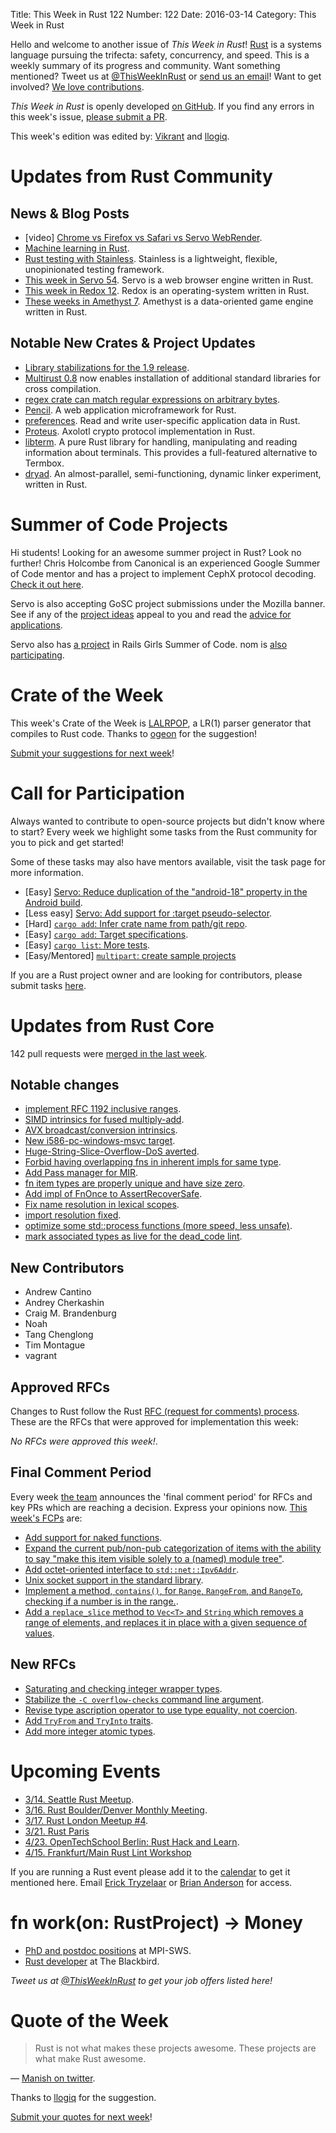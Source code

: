 Title: This Week in Rust 122
Number: 122
Date: 2016-03-14
Category: This Week in Rust

Hello and welcome to another issue of *This Week in Rust*!
[Rust](http://rust-lang.org) is a systems language pursuing the trifecta:
safety, concurrency, and speed. This is a weekly summary of its progress and
community. Want something mentioned? Tweet us at [@ThisWeekInRust](https://twitter.com/ThisWeekInRust) or [send us an
email](mailto:corey@octayn.net?subject=This%20Week%20in%20Rust%20Suggestion)!
Want to get involved? [We love
contributions](https://github.com/rust-lang/rust/blob/master/CONTRIBUTING.md).

*This Week in Rust* is openly developed [on GitHub](https://github.com/cmr/this-week-in-rust).
If you find any errors in this week's issue, [please submit a PR](https://github.com/cmr/this-week-in-rust/pulls).

This week's edition was edited by: [Vikrant](https://github.com/nasa42) and [llogiq](https://github.com/llogiq).

# Updates from Rust Community

## News & Blog Posts

* [video] [Chrome vs Firefox vs Safari vs Servo WebRender](https://youtu.be/u0hYIRQRiws).
* [Machine learning in Rust](https://athemathmo.github.io/2016/03/07/rusty-machine.html).
* [Rust testing with Stainless](http://bettong.net/2016/03/09/rust-testing-with-stainless/). Stainless is a lightweight, flexible, unopinionated testing framework.
* [This week in Servo 54](http://blog.servo.org/2016/03/07/twis-54/). Servo is a web browser engine written in Rust.
* [This week in Redox 12](http://www.redox-os.org/news/this-week-in-redox-12/). Redox is an operating-system written in Rust.
* [These weeks in Amethyst 7](http://blog.amethyst.rs/2016/03/13/twia-7/). Amethyst is a data-oriented game engine written in Rust.

## Notable New Crates & Project Updates

* [Library stabilizations for the 1.9 release](https://internals.rust-lang.org/t/library-stabilizations-for-the-1-9-release/3236).
* [Multirust 0.8](https://users.rust-lang.org/t/multirust-0-8-with-cross-std-installation/4901) now enables installation of additional standard libraries for cross compilation.
* [regex crate can match regular expressions on arbitrary bytes](https://doc.rust-lang.org/regex/regex/bytes/index.html).
* [Pencil](https://fengsp.github.io/blog/2016/3/introducing-pencil/). A web application microframework for Rust.
* [preferences](https://github.com/AndyBarron/preferences-rs). Read and write user-specific application data in Rust.
* [Proteus](https://github.com/wireapp/proteus). Axolotl crypto protocol implementation in Rust.
* [libterm](https://github.com/Ticki/libterm). A pure Rust library for handling, manipulating and reading information about terminals. This provides a full-featured alternative to Termbox.
* [dryad](https://github.com/m4b/dryad). An almost-parallel, semi-functioning, dynamic linker experiment, written in Rust.

# Summer of Code Projects

Hi students! Looking for an awesome summer project in Rust? Look no further! Chris Holcombe from Canonical is an experienced Google Summer of Code mentor and has a project to implement CephX protocol decoding. [Check it out here](https://wiki.ubuntu.com/GoogleSoC2016/Ideas#Decode_CephX_Protocol).

Servo is also accepting GoSC project submissions under the Mozilla banner. See if any of the [project ideas](https://wiki.mozilla.org/Community:SummerOfCode16#Servo) appeal to you and read the [advice for applications](https://wiki.mozilla.org/Community:SummerOfCode16#Application_Advice).

Servo also has [a project](https://teams.railsgirlssummerofcode.org/projects/104-servo) in Rails Girls Summer of Code. nom is [also participating](https://teams.railsgirlssummerofcode.org/projects/78-nom).

# Crate of the Week

This week's Crate of the Week is [LALRPOP](https://crates.io/crates/lalrpop), a LR(1) parser generator that compiles to Rust code. Thanks to [ogeon](https://users.rust-lang.org/users/ogeon) for the suggestion!

[Submit your suggestions for next week][submit_crate]!

[submit_crate]: https://users.rust-lang.org/t/crate-of-the-week/2704

# Call for Participation

Always wanted to contribute to open-source projects but didn't know where to start?
Every week we highlight some tasks from the Rust community for you to pick and get started!

Some of these tasks may also have mentors available, visit the task page for more information.

* [Easy] [Servo: Reduce duplication of the "android-18" property in the Android build](https://github.com/servo/servo/issues/8348).
* [Less easy] [Servo: Add support for :target pseudo-selector](https://github.com/servo/servo/issues/7720).
* [Hard] [`cargo add`: Infer crate name from path/git repo](https://github.com/killercup/cargo-edit/issues/14).
* [Easy] [`cargo add`: Target specifications](https://github.com/killercup/cargo-edit/issues/13).
* [Easy] [`cargo list`: More tests](https://github.com/killercup/cargo-edit/issues/16).
* [Easy/Mentored] [`multipart`: create sample projects](https://github.com/cybergeek94/multipart/issues/29)

If you are a Rust project owner and are looking for contributors, please submit tasks [here][guidelines].

[guidelines]: https://users.rust-lang.org/t/twir-call-for-participation/4821

# Updates from Rust Core

142 pull requests were [merged in the last week][merged].

[merged]: https://github.com/issues?q=is%3Apr+org%3Arust-lang+is%3Amerged+merged%3A2016-03-07..2016-03-14

## Notable changes

* [implement RFC 1192 inclusive ranges](https://github.com/rust-lang/rust/pull/30884).
* [SIMD intrinsics for fused multiply-add](https://github.com/rust-lang/rust/pull/32066).
* [AVX broadcast/conversion intrinsics](https://github.com/rust-lang/rust/pull/32140).
* [New i586-pc-windows-msvc target](https://github.com/rust-lang/rust/pull/32034).
* [Huge-String-Slice-Overflow-DoS averted](https://github.com/rust-lang/rust/pull/32064).
* [Forbid having overlapping fns in inherent impls for same type](https://github.com/rust-lang/rust/pull/31925).
* [Add Pass manager for MIR](https://github.com/rust-lang/rust/pull/31916).
* [fn item types are properly unique and have size zero](https://github.com/rust-lang/rust/pull/31710).
* [Add impl of FnOnce to AssertRecoverSafe](https://github.com/rust-lang/rust/pull/32102).
* [Fix name resolution in lexical scopes](https://github.com/rust-lang/rust/pull/32141).
* [import resolution fixed](https://github.com/rust-lang/rust/pull/32097).
* [optimize some std::process functions (more speed, less unsafe)](https://github.com/rust-lang/rust/pull/31618).
* [mark associated types as live for the dead_code lint](https://github.com/rust-lang/rust/pull/32158).


## New Contributors

* Andrew Cantino
* Andrey Cherkashin
* Craig M. Brandenburg
* Noah
* Tang Chenglong
* Tim Montague
* vagrant

## Approved RFCs

Changes to Rust follow the Rust [RFC (request for comments)
process](https://github.com/rust-lang/rfcs#rust-rfcs). These
are the RFCs that were approved for implementation this week:

*No RFCs were approved this week!*.

## Final Comment Period

Every week [the team](https://rust-lang.org/team.html) announces the
'final comment period' for RFCs and key PRs which are reaching a
decision. Express your opinions now. [This week's FCPs][fcp] are:

[fcp]: https://github.com/rust-lang/rfcs/labels/final-comment-period

* [Add support for naked functions](https://github.com/rust-lang/rfcs/pull/1201).
* [Expand the current pub/non-pub categorization of items with the ability to say "make this item visible solely to a (named) module tree"](https://github.com/rust-lang/rfcs/pull/1422).
* [Add octet-oriented interface to `std::net::Ipv6Addr`](https://github.com/rust-lang/rfcs/pull/1498).
* [Unix socket support in the standard library](https://github.com/rust-lang/rfcs/pull/1479).
* [Implement a method, `contains()`, for `Range`, `RangeFrom`, and `RangeTo`, checking if a number is in the range.](https://github.com/rust-lang/rfcs/pull/1434).
* [Add a `replace_slice` method to `Vec<T>` and `String` which removes a range of elements, and replaces it in place with a given sequence of values](https://github.com/rust-lang/rfcs/pull/1432).

## New RFCs

* [Saturating and checking integer wrapper types](https://github.com/rust-lang/rfcs/pull/1534).
* [Stabilize the `-C overflow-checks` command line argument](https://github.com/rust-lang/rfcs/pull/1535).
* [Revise type ascription operator to use type equality, not coercion](https://github.com/rust-lang/rfcs/pull/1539).
* [Add `TryFrom` and `TryInto` traits](https://github.com/rust-lang/rfcs/pull/1542).
* [Add more integer atomic types](https://github.com/rust-lang/rfcs/pull/1543).

# Upcoming Events

* [3/14. Seattle Rust Meetup](https://www.eventbrite.com/e/mozilla-rust-seattle-meetup-tickets-12222326307?aff=erelexporg).
* [3/16. Rust Boulder/Denver Monthly Meeting](http://www.meetup.com/Rust-Boulder-Denver/).
* [3/17. Rust London Meetup #4](http://www.meetup.com/Rust-London-User-Group/events/229413056/).
* [3/21. Rust Paris](http://www.meetup.com/Rust-Paris)
* [4/23. OpenTechSchool Berlin: Rust Hack and Learn](http://www.meetup.com/opentechschool-berlin/).
* [4/15. Frankfurt/Main Rust Lint Workshop](http://www.meetup.com/de-DE/Rust-Rhein-Main/events/229564640/?eventId=229564640)

If you are running a Rust event please add it to the [calendar] to get
it mentioned here. Email [Erick Tryzelaar][erickt] or [Brian
Anderson][brson] for access.

[calendar]: https://www.google.com/calendar/embed?src=apd9vmbc22egenmtu5l6c5jbfc%40group.calendar.google.com
[erickt]: mailto:erick.tryzelaar@gmail.com
[brson]: mailto:banderson@mozilla.com

# fn work(on: RustProject) -> Money

* [PhD and postdoc positions](http://plv.mpi-sws.org/rustbelt/) at MPI-SWS.
* [Rust developer](http://rust.jobboard.io/jobs/125594-rust-developer-at-the-blackbird) at The Blackbird.

*Tweet us at [@ThisWeekInRust](https://twitter.com/ThisWeekInRust) to get your job offers listed here!*

# Quote of the Week

> Rust is not what makes these projects awesome. These projects are what make Rust awesome.

— [Manish on twitter](https://twitter.com/ManishEarth/status/707222273871052800).

Thanks to [llogiq](https://users.rust-lang.org/users/llogiq) for the suggestion.

[Submit your quotes for next week][submit]!

[submit]: http://users.rust-lang.org/t/twir-quote-of-the-week/328
